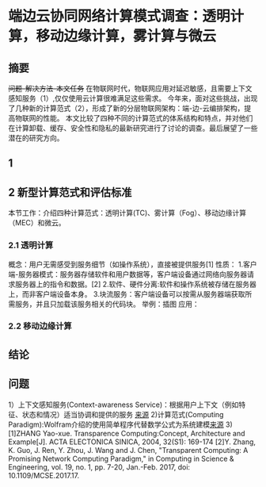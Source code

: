 # 端边云协同网络计算模式调查：透明计算，移动边缘计算，雾计算与微云
## 摘要
~~问题-解决方法-本文任务~~
在物联网时代，物联网应用对延迟敏感，且需要上下文感知服务（1）,仅仅使用云计算很难满足这些需求。
今年来，面对这些挑战，出现了几种新的计算范式（2），形成了新的分层物联网架构：端-边-云编排架构，提高物联网的性能。
本文比较了四种不同的计算范式的体系结构和特点，并对他们在计算卸载、缓存、安全性和隐私的最新研究进行了讨论的调查。最后展望了一些潜在的研究方向。
## 1 
## 2 新型计算范式和评估标准
本节工作：介绍四种计算范式：透明计算(TC)、雾计算（Fog）、移动边缘计算（MEC）和微云。
### 2.1 透明计算
概念：用户无需感受到服务细节（如操作系统），直接被提供服务[1]
性质：
  1.客户端-服务器模式：服务器存储软件和用户数据等，客户端设备通过网络向服务器请求服务器上的指令和数据。[2]
  2.软件、硬件分离:软件和操作系统被存储在服务器上，而非客户端设备本身。
  3.块流服务：客户端设备可以按需从服务器端获取所需服务，并且只加载该服务相关的代码块。
举例：插图
应用：
### 2.2 移动边缘计算

## 结论
## 问题
1）上下文感知服务(Context-awareness Service)：根据用户上下文（例如特征、状态和情况）适当协调和提供的服务 [来源](https://www.igi-global.com/dictionary/context-aware-services/5641)
2)计算范式(Computing Paradigm):Wolfram介绍的使用简单程序代替数学公式为系统建模[来源](https://mathworld.wolfram.com/ComputationalParadigm.html#:~:text=The%20computational%20paradigm%20is%20a,systems%20in%20nature%20and%20elsewhere.)
3)
[1]ZHANG Yao-xue. Transparence Computing:Concept, Architecture and Example[J]. ACTA ELECTONICA SINICA, 2004, 32(S1): 169-174
[2]Y. Zhang, K. Guo, J. Ren, Y. Zhou, J. Wang and J. Chen, "Transparent Computing: A Promising Network Computing Paradigm," in Computing in Science & Engineering, vol. 19, no. 1, pp. 7-20, Jan.-Feb. 2017, doi: 10.1109/MCSE.2017.17.
